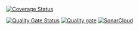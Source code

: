 <a href='https://coveralls.io/github/WahidiBilal/Employee_Application?branch=main'><img src='https://coveralls.io/repos/github/WahidiBilal/Employee_Application/badge.svg?branch=main' alt='Coverage Status' /></a>


[![Quality Gate Status](https://sonarcloud.io/api/project_badges/measure?project=WahidiBilal_Employee_Application&metric=alert_status)](https://sonarcloud.io/summary/new_code?id=WahidiBilal_Employee_Application)
[![Quality gate](https://sonarcloud.io/api/project_badges/quality_gate?project=WahidiBilal_Employee_Application)](https://sonarcloud.io/summary/new_code?id=WahidiBilal_Employee_Application)
[![SonarCloud](https://sonarcloud.io/images/project_badges/sonarcloud-white.svg)](https://sonarcloud.io/summary/new_code?id=WahidiBilal_Employee_Application)
